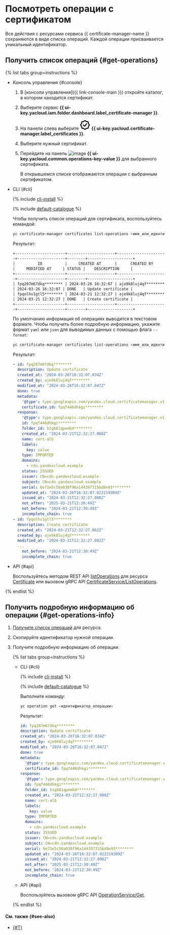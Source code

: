 # Посмотреть операции с сертификатом

Все действия с ресурсами сервиса {{ certificate-manager-name }} сохраняются в виде списка операций. Каждой операции присваивается уникальный идентификатор.

## Получить список операций {#get-operations}

{% list tabs group=instructions %}

- Консоль управления {#console}

  1. В [консоли управления]({{ link-console-main }}) откройте каталог, в котором находится сертификат.
  1. Выберите сервис **{{ ui-key.yacloud.iam.folder.dashboard.label_certificate-manager }}**.
  1. На панели слева выберите ![image](../../_assets/console-icons/seal-check.svg) **{{ ui-key.yacloud.certificate-manager.label_certificates }}**.
  1. Выберите нужный сертификат.
  1. Перейдите на панель ![image](../../_assets/console-icons/list-check.svg) **{{ ui-key.yacloud.common.operations-key-value }}** для выбранного сертификата.

     В открывшемся списке отображаются операции с выбранным сертификатом.

- CLI {#cli}

  {% include [cli-install](../../_includes/cli-install.md) %}

  {% include [default-catalogue](../../_includes/default-catalogue.md) %}

  Чтобы получить список операций для сертификата, воспользуйтесь командой:

  ```bash
  yc certificate-manager certificates list-operations <имя_или_идентификатор_сертификата>
  ```

  Результат:

  ```text
  +----------------------+---------------------+----------------------+---------------------+--------+--------------------+
  |          ID          |     CREATED AT      |      CREATED BY      |     MODIFIED AT     | STATUS |    DESCRIPTION     |
  +----------------------+---------------------+----------------------+---------------------+--------+--------------------+
  | fpq207m67dkq******** | 2024-03-26 16:32:07 | aje9k8luj4qf******** | 2024-03-26 16:32:07 | DONE   | Update certificate |
  | fpqolhv1gtl5******** | 2024-03-21 12:32:27 | aje9k8luj4qf******** | 2024-03-21 12:32:27 | DONE   | Create certificate |
  +----------------------+---------------------+----------------------+---------------------+--------+--------------------+
  ```

  По умолчанию информация об операциях выводится в текстовом формате. Чтобы получить более подробную информацию, укажите формат `yaml` или `json` для выводимых данных с помощью флага `--format`:

  ```bash
  yc certificate-manager certificates list-operations <имя_или_идентификатор_сертификата> --format yaml
  ```

  Результат:

  ```yaml
  - id: fpq207m67dkq********
    description: Update certificate
    created_at: "2024-03-26T16:32:07.034Z"
    created_by: aje9k8luj4qf********
    modified_at: "2024-03-26T16:32:07.047Z"
    done: true
    metadata:
      '@type': type.googleapis.com/yandex.cloud.certificatemanager.v1.UpdateCertificateMetadata
      certificate_id: fpqf446dhkgi********
    response:
      '@type': type.googleapis.com/yandex.cloud.certificatemanager.v1.Certificate
      id: fpqf446dhkgi********
      folder_id: b1g681qpemb4********
      created_at: "2024-03-21T12:32:27.008Z"
      name: cert-alb
      labels:
        key: value
      type: IMPORTED
      domains:
        - cdn.yandexcloud.example
      status: ISSUED
      issuer: CN=cdn.yandexcloud.example
      subject: CN=cdn.yandexcloud.example
      serial: 6e71e5c50a038f96a144397315bd8e93********
      updated_at: "2024-03-26T16:32:07.022219309Z"
      issued_at: "2024-03-21T12:32:27.008Z"
      not_after: "2025-03-21T12:30:49Z"
      not_before: "2024-03-21T12:30:49Z"
      incomplete_chain: true
  - id: fpqolhv1gtl5********
    description: Create certificate
    created_at: "2024-03-21T12:32:27.062Z"
    created_by: aje9k8luj4qf********
    modified_at: "2024-03-21T12:32:27.082Z"
    ...
      not_before: "2024-03-21T12:30:49Z"
      incomplete_chain: true
  ```

- API {#api}

  Воспользуйтесь методом REST API [listOperations](../api-ref/Certificate/listOperations.md) для ресурса [Certificate](../api-ref/Certificate/index.md) или вызовом gRPC API [CertificateService/ListOperations](../api-ref/grpc/certificate_service.md#ListOperations).

{% endlist %}

## Получить подробную информацию об операции {#get-operations-info}

1. [Получите список операций](#get-operations) для ресурса.
1. Скопируйте идентификатор нужной операции.
1. Получите подробную информацию об операции:

    {% list tabs group=instructions %}

    - CLI {#cli}

      {% include [cli-install](../../_includes/cli-install.md) %}

      {% include [default-catalogue](../../_includes/default-catalogue.md) %}

      Выполните команду:

      ```bash
      yc operation get <идентификатор_операции>
      ```

      Результат:

      ```yaml
      id: fpq207m67dkq********
      description: Update certificate
      created_at: "2024-03-26T16:32:07.034Z"
      created_by: aje9k8luj4qf********
      modified_at: "2024-03-26T16:32:07.047Z"
      done: true
      metadata:
        '@type': type.googleapis.com/yandex.cloud.certificatemanager.v1.UpdateCertificateMetadata
        certificate_id: fpqf446dhkgi********
      response:
        '@type': type.googleapis.com/yandex.cloud.certificatemanager.v1.Certificate
        id: fpqf446dhkgi********
        folder_id: b1g681qpemb4********
        created_at: "2024-03-21T12:32:27.008Z"
        name: cert-alb
        labels:
          key: value
        type: IMPORTED
        domains:
          - cdn.yandexcloud.example
        status: ISSUED
        issuer: CN=cdn.yandexcloud.example
        subject: CN=cdn.yandexcloud.example
        serial: 6e71e5c50a038f96a144397315bd8e93********
        updated_at: "2024-03-26T16:32:07.022219309Z"
        issued_at: "2024-03-21T12:32:27.008Z"
        not_after: "2025-03-21T12:30:49Z"
        not_before: "2024-03-21T12:30:49Z"
        incomplete_chain: true
      ```

    - API {#api}

      Воспользуйтесь вызовом gRPC API [OperationService/Get](../api-ref/grpc/operation_service.md#Get).

    {% endlist %}

#### См. также {#see-also}

* [{#T}](../../api-design-guide/concepts/about-async.md)
